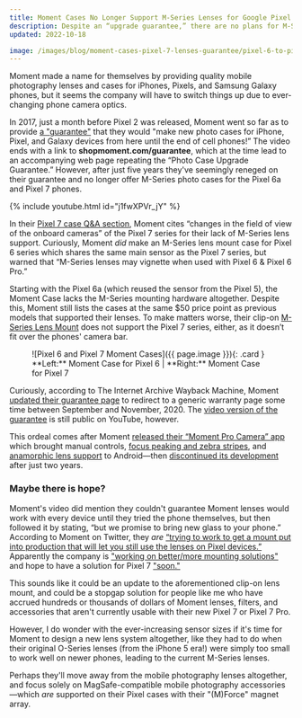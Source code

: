 ```yaml
---
title: Moment Cases No Longer Support M-Series Lenses for Google Pixel Phones
description: Despite an “upgrade guarantee,” there are no plans for M-Series photo cases for Pixel 7
updated: 2022-10-18

image: /images/blog/moment-cases-pixel-7-lenses-guarantee/pixel-6-to-pixel-7-moment-case.jpg
---
```


Moment made a name for themselves by providing quality mobile photography lenses and cases for iPhones, Pixels, and Samsung Galaxy phones, but it seems the company will have to switch things up due to ever-changing phone camera optics.

In 2017, just a month before Pixel 2 was released, Moment went so far as to provide [a "guarantee"](https://www.youtube.com/watch?v=j1fwXPVr_jY) that they would "make new photo cases for iPhone, Pixel, and Galaxy devices from here until the end of cell phones!” The video ends with a link to **shopmoment.com/guarantee**, which at the time lead to an accompanying web page repeating the “Photo Case Upgrade Guarantee.” However, after just five years they've seemingly reneged on their guarantee and no longer offer M-Series photo cases for the Pixel 6a and Pixel 7 phones.

{% include youtube.html id="j1fwXPVr_jY" %}

In their [Pixel 7 case Q&A section](https://www.shopmoment.com/products/moment-case-for-pixel-7-with-mforce/7-black), Moment cites “changes in the field of view of the onboard cameras” of the Pixel 7 series for their lack of M-Series lens support. Curiously, Moment _did_ make an M-Series lens mount case for Pixel 6 series which shares the same main sensor as the Pixel 7 series, but warned that “M-Series lenses may vignette when used with Pixel 6 & Pixel 6 Pro.”

Starting with the Pixel 6a (which reused the sensor from the Pixel 5), the Moment Case lacks the M-Series mounting hardware altogether. Despite this, Moment still lists the cases at the same $50 price point as previous models that supported their lenses. To make matters worse, their clip-on [M-Series Lens Mount](https://www.shopmoment.com/products/m-series-lens-mount/) does not support the Pixel 7 series, either, as it doesn’t fit over the phones' camera bar.

<figure markdown="1">
![Pixel 6 and Pixel 7 Moment Cases]({{ page.image }}){: .card }
<figcaption markdown="1">
**Left:** Moment Case for Pixel 6 | **Right:** Moment Case for Pixel 7
</figcaption>
</figure>

Curiously, according to The Internet Archive Wayback Machine, Moment [updated their guarantee page](http://web.archive.org/web/20201112030605/https://www.shopmoment.com/guarantee) to redirect to a generic warranty page some time between September and November, 2020. The [video version of the guarantee](https://www.youtube.com/watch?v=j1fwXPVr_jY) is still public on YouTube, however.

This ordeal comes after Moment [released their “Moment Pro Camera” app](https://www.androidpolice.com/2018/07/10/moment-camera-app-brings-advanced-camera-controls-raw-mode-lightweight-ui/) which brought manual controls, [focus peaking and zebra stripes](https://www.androidpolice.com/2019/05/01/moment-pro-camera-update-adds-focus-peaking-and-zebra-stripes-celebrates-with-15-off-sale-on-gear/), and [anamorphic lens support](https://www.androidpolice.com/2019/07/02/moment-pro-camera-app-anamorphic-desqueeze/) to Android—then [discontinued its development](https://www.androidpolice.com/2020/02/28/moment-kills-its-android-camera-app-cites-constantly-changing-software-and-hardware/) after just two years.

### Maybe there is hope?

Moment's video did mention they couldn't guarantee Moment lenses would work with every device until they tried the phone themselves, but then followed it by stating, “but we promise to bring new glass to your phone.” According to Moment on Twitter, they _are_ [“trying to work to get a mount put into production that will let you still use the lenses on Pixel devices.”](https://twitter.com/moment/status/1582452959723499521) Apparently the company is ["working on better/more mounting solutions"](https://twitter.com/moment/status/1582463876393623552) and hope to have a solution for Pixel 7 ["soon."](https://twitter.com/moment/status/1582464002260865024)

This sounds like it could be an update to the aforementioned clip-on lens mount, and could be a stopgap solution for people like me who have accrued hundreds or thousands of dollars of Moment lenses, filters, and accessories that aren't currently usable with their new Pixel 7 or Pixel 7 Pro.

However, I do wonder with the ever-increasing sensor sizes if it's time for Moment to design a new lens system altogether, like they had to do when their original O-Series lenses (from the iPhone 5 era!) were simply too small to work well on newer phones, leading to the current M-Series lenses.

Perhaps they'll move away from the mobile photography lenses altogether, and focus solely on MagSafe-compatible mobile photography accessories—which _are_ supported on their Pixel cases with their "(M)Force" magnet array.
